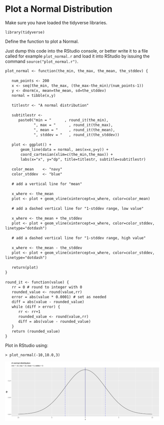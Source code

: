 # Plot a Normal Distribution

Make sure you have loaded the tidyverse libraries.

````
library(tidyverse)
````

Define the function to plot a Normal.

Just dump this code into the RStudio console, or better write it to a file
called for example `plot_normal.r` and load it into RStudio by issuing the command
`source("plot_normal.r")`.

````
plot_normal <- function(the_min, the_max, the_mean, the_stddev) {

   num_points <- 200
   x <- seq(the_min, the_max, (the_max-the_min)/(num_points-1))
   y <- dnorm(x, mean=the_mean, sd=the_stddev)
   normal = tibble(x,y)
   
   titlestr <- "A normal distribution"

   subtitlestr <-
      paste0("min = "      , round_it(the_min),
             ", max = "      , round_it(the_max),
             ", mean = "     , round_it(the_mean),
             ", stddev = "   , round_it(the_stddev))

   plot <- ggplot() +
       geom_line(data = normal, aes(x=x,y=y)) +
       coord_cartesian(xlim=c(the_min,the_max)) +   
       labs(x="x", y="dp", title=titlestr, subtitle=subtitlestr)

   color_mean    <- "navy"
   color_stddev  <- "blue"   
   
   # add a vertical line for "mean"
   
   x_where <- the_mean
   plot <- plot + geom_vline(xintercept=x_where, color=color_mean)

   # add a dashed vertical line for "1-stddev range, low value"

   x_where <- the_mean + the_stddev
   plot <- plot + geom_vline(xintercept=x_where, color=color_stddev, linetype="dotdash")

   # add a dashed vertical line for "1-stddev range, high value" 
          
   x_where <- the_mean - the_stddev
   plot <- plot + geom_vline(xintercept=x_where, color=color_stddev, linetype="dotdash")
           
   return(plot)
}

round_it <- function(value) {
   rr = 0 # round to integer with 0   
   rounded_value <- round(value,rr)
   error = abs(value * 0.0001) # set as needed
   diff = abs(value - rounded_value)
   while (diff > error) {
      rr <- rr+1
      rounded_value <- round(value,rr)   
      diff = abs(value - rounded_value)
   }
   return (rounded_value)
}
````

Plot in RStudio using:

````
> plot_normal(-10,10.0,3)
````

![Normal plot](https://raw.githubusercontent.com/dtonhofer/rstudio_coding/master/course_1/plot_normal/Rplot.png)








